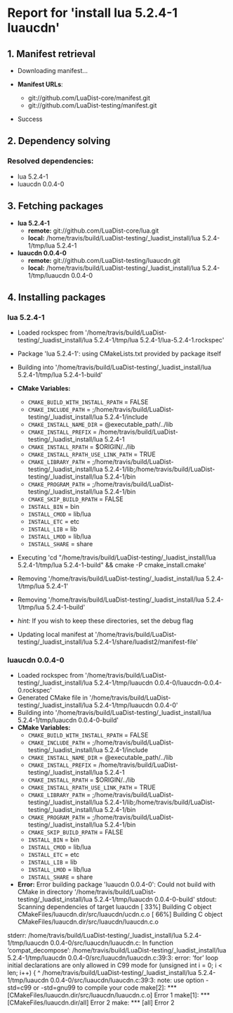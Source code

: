 # Report for 'install lua 5.2.4-1 luaucdn'


## 1. Manifest retrieval

- Downloading manifest...

- **Manifest URLs**:
    - git://github.com/LuaDist-core/manifest.git
    - git://github.com/LuaDist-testing/manifest.git
- Success

## 2. Dependency solving


### Resolved dependencies:
- lua 5.2.4-1
- luaucdn 0.0.4-0

## 3. Fetching packages

- **lua 5.2.4-1**
    - **remote:** git://github.com/LuaDist-core/lua.git
    - **local:** /home/travis/build/LuaDist-testing/_luadist_install/lua 5.2.4-1/tmp/lua 5.2.4-1
- **luaucdn 0.0.4-0**
    - **remote:** git://github.com/LuaDist-testing/luaucdn.git
    - **local:** /home/travis/build/LuaDist-testing/_luadist_install/lua 5.2.4-1/tmp/luaucdn 0.0.4-0

## 4. Installing packages


### lua 5.2.4-1
- Loaded rockspec from '/home/travis/build/LuaDist-testing/_luadist_install/lua 5.2.4-1/tmp/lua 5.2.4-1/lua-5.2.4-1.rockspec'
- Package 'lua 5.2.4-1': using CMakeLists.txt provided by package itself
- Building into '/home/travis/build/LuaDist-testing/_luadist_install/lua 5.2.4-1/tmp/lua 5.2.4-1-build'
- **CMake Variables:**
    - `CMAKE_BUILD_WITH_INSTALL_RPATH` = FALSE
    - `CMAKE_INCLUDE_PATH` = ;/home/travis/build/LuaDist-testing/_luadist_install/lua 5.2.4-1/include
    - `CMAKE_INSTALL_NAME_DIR` = @executable_path/../lib
    - `CMAKE_INSTALL_PREFIX` = /home/travis/build/LuaDist-testing/_luadist_install/lua 5.2.4-1
    - `CMAKE_INSTALL_RPATH` = $ORIGIN/../lib
    - `CMAKE_INSTALL_RPATH_USE_LINK_PATH` = TRUE
    - `CMAKE_LIBRARY_PATH` = ;/home/travis/build/LuaDist-testing/_luadist_install/lua 5.2.4-1/lib;/home/travis/build/LuaDist-testing/_luadist_install/lua 5.2.4-1/bin
    - `CMAKE_PROGRAM_PATH` = ;/home/travis/build/LuaDist-testing/_luadist_install/lua 5.2.4-1/bin
    - `CMAKE_SKIP_BUILD_RPATH` = FALSE
    - `INSTALL_BIN` = bin
    - `INSTALL_CMOD` = lib/lua
    - `INSTALL_ETC` = etc
    - `INSTALL_LIB` = lib
    - `INSTALL_LMOD` = lib/lua
    - `INSTALL_SHARE` = share
- Executing 'cd "/home/travis/build/LuaDist-testing/_luadist_install/lua 5.2.4-1/tmp/lua 5.2.4-1-build" && cmake -P cmake_install.cmake'
- Removing '/home/travis/build/LuaDist-testing/_luadist_install/lua 5.2.4-1/tmp/lua 5.2.4-1'
- Removing '/home/travis/build/LuaDist-testing/_luadist_install/lua 5.2.4-1/tmp/lua 5.2.4-1-build'

- *hint:* If you wish to keep these directories, set the debug flag
- Updating local manifest at '/home/travis/build/LuaDist-testing/_luadist_install/lua 5.2.4-1/share/luadist2/manifest-file'

### luaucdn 0.0.4-0
- Loaded rockspec from '/home/travis/build/LuaDist-testing/_luadist_install/lua 5.2.4-1/tmp/luaucdn 0.0.4-0/luaucdn-0.0.4-0.rockspec'
- Generated CMake file in '/home/travis/build/LuaDist-testing/_luadist_install/lua 5.2.4-1/tmp/luaucdn 0.0.4-0'
- Building into '/home/travis/build/LuaDist-testing/_luadist_install/lua 5.2.4-1/tmp/luaucdn 0.0.4-0-build'
- **CMake Variables:**
    - `CMAKE_BUILD_WITH_INSTALL_RPATH` = FALSE
    - `CMAKE_INCLUDE_PATH` = ;/home/travis/build/LuaDist-testing/_luadist_install/lua 5.2.4-1/include
    - `CMAKE_INSTALL_NAME_DIR` = @executable_path/../lib
    - `CMAKE_INSTALL_PREFIX` = /home/travis/build/LuaDist-testing/_luadist_install/lua 5.2.4-1
    - `CMAKE_INSTALL_RPATH` = $ORIGIN/../lib
    - `CMAKE_INSTALL_RPATH_USE_LINK_PATH` = TRUE
    - `CMAKE_LIBRARY_PATH` = ;/home/travis/build/LuaDist-testing/_luadist_install/lua 5.2.4-1/lib;/home/travis/build/LuaDist-testing/_luadist_install/lua 5.2.4-1/bin
    - `CMAKE_PROGRAM_PATH` = ;/home/travis/build/LuaDist-testing/_luadist_install/lua 5.2.4-1/bin
    - `CMAKE_SKIP_BUILD_RPATH` = FALSE
    - `INSTALL_BIN` = bin
    - `INSTALL_CMOD` = lib/lua
    - `INSTALL_ETC` = etc
    - `INSTALL_LIB` = lib
    - `INSTALL_LMOD` = lib/lua
    - `INSTALL_SHARE` = share
- **Error:** Error building package 'luaucdn 0.0.4-0': Could not build with CMake in directory '/home/travis/build/LuaDist-testing/_luadist_install/lua 5.2.4-1/tmp/luaucdn 0.0.4-0-build'
stdout:
Scanning dependencies of target luaucdn
[ 33%] Building C object CMakeFiles/luaucdn.dir/src/luaucdn/ucdn.c.o
[ 66%] Building C object CMakeFiles/luaucdn.dir/src/luaucdn/luaucdn.c.o

stderr:
/home/travis/build/LuaDist-testing/_luadist_install/lua 5.2.4-1/tmp/luaucdn 0.0.4-0/src/luaucdn/luaucdn.c: In function ‘compat_decompose’:
/home/travis/build/LuaDist-testing/_luadist_install/lua 5.2.4-1/tmp/luaucdn 0.0.4-0/src/luaucdn/luaucdn.c:39:3: error: ‘for’ loop initial declarations are only allowed in C99 mode
   for (unsigned int i = 0; i < len; i++) {
   ^
/home/travis/build/LuaDist-testing/_luadist_install/lua 5.2.4-1/tmp/luaucdn 0.0.4-0/src/luaucdn/luaucdn.c:39:3: note: use option -std=c99 or -std=gnu99 to compile your code
make[2]: *** [CMakeFiles/luaucdn.dir/src/luaucdn/luaucdn.c.o] Error 1
make[1]: *** [CMakeFiles/luaucdn.dir/all] Error 2
make: *** [all] Error 2

